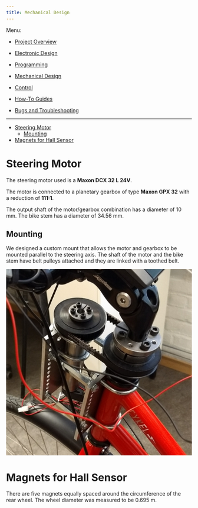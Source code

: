 ```yaml
---
title: Mechanical Design
---
```


Menu:

* [Project Overview](https://chalmersbike.github.io/pages/overview.html)

* [Electronic Design](https://chalmersbike.github.io/pages/electronics.html)

* [Programming](https://chalmersbike.github.io/pages/programming.html)

* [Mechanical Design](https://chalmersbike.github.io/pages/mechanical.html)

* [Control](https://chalmersbike.github.io/pages/control.html)

* [How-To Guides](https://chalmersbike.github.io/pages/howto/)

* [Bugs and Troubleshooting](https://chalmersbike.github.io/pages/bugs.html)

---

<!--ts-->
   * [Steering Motor](#steering-motor)
      * [Mounting](#mounting)
   * [Magnets for Hall Sensor](#magnets-for-hall-sensor)

<!-- Added by: Boaz Ash, at: 2018-08-10T16:47+02:00 -->

<!--te-->

# Steering Motor

The steering motor used is a **Maxon DCX 32 L 24V**. 

The motor is connected to a planetary gearbox of type **Maxon GPX 32** with a reduction of **111:1**.

The output shaft of the motor/gearbox combination has a diameter of 10 mm. The bike stem has a diameter of 34.56 mm.


## Mounting

We designed a custom mount that allows the motor and gearbox to be mounted parallel to the steering axis. The shaft of the motor and the bike stem have belt pulleys attached and they are linked with a toothed belt. 

![Motor Mount](../images/steering_motor_mount.jpg)

# Magnets for Hall Sensor

There are five magnets equally spaced around the circumference of the rear wheel. The wheel diameter was measured to be 0.695 m. 
